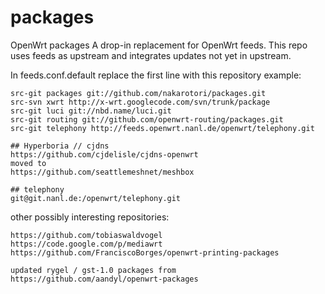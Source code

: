 packages
========

OpenWrt packages
A drop-in replacement for OpenWrt feeds.
This repo uses feeds as upstream and integrates updates not yet in upstream.


In feeds.conf.default replace the first line with this repository
example:

    src-git packages git://github.com/nakarotori/packages.git
    src-svn xwrt http://x-wrt.googlecode.com/svn/trunk/package
    src-git luci git://nbd.name/luci.git
    src-git routing git://github.com/openwrt-routing/packages.git
    src-git telephony http://feeds.openwrt.nanl.de/openwrt/telephony.git

    ## Hyperboria // cjdns
    https://github.com/cjdelisle/cjdns-openwrt
    moved to
    https://github.com/seattlemeshnet/meshbox

    ## telephony
    git@git.nanl.de:/openwrt/telephony.git

other possibly interesting repositories:

    https://github.com/tobiaswaldvogel
    https://code.google.com/p/mediawrt
    https://github.com/FranciscoBorges/openwrt-printing-packages

    updated rygel / gst-1.0 packages from
    https://github.com/aandyl/openwrt-packages
